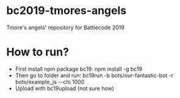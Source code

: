 # bc2019-tmores-angels
Tmore's angels' repository for Battlecode 2019

# How to run?
- First install npm package bc19: npm install -g bc19
- Then go to folder and run: bc19run -b bots/our-fantastic-bot -r bots/example_js --chi 1000
- Upload with bc19upload (not sure how)
